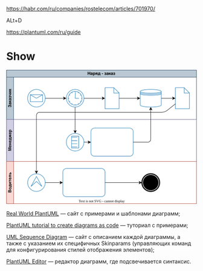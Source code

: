 

https://habr.com/ru/companies/rostelecom/articles/701970/

ALt+D

https://plantuml.com/ru/guide

# Show

![](./md.drawio.svg)

<a href = "http://real-world-plantuml.com/">Real World PlantUML</a>  — сайт с примерами и шаблонами диаграмм;

<a href ="https://www.augmentedmind.de/2021/01/03/plantuml-tutorial-diagrams-as-code/">PlantUML tutorial to create diagrams as code</a> — туториал с примерами;

<a href="https://plantuml-documentation.readthedocs.io/en/latest/diagrams/sequence.html#">UML Sequence Diagram</a> — сайт с описанием каждой диаграммы, а также с указанием их специфичных Skinparams (управляющих команд для конфигурирования стилей отображения элементов);

<a href="https://plantuml-editor.kkeisuke.com/">PlantUML Editor</a> — редактор диаграмм, где подсвечивается синтаксис.